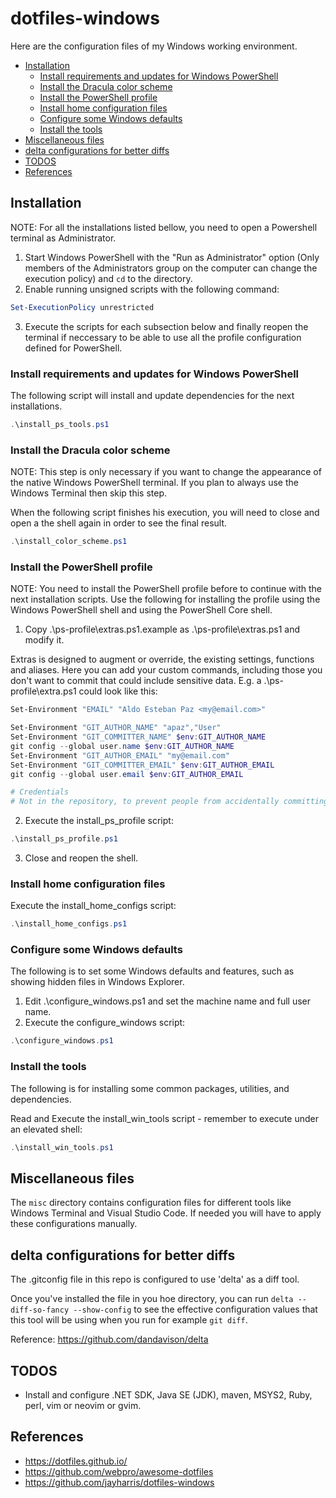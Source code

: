 # dotfiles-windows

Here are the configuration files of my Windows working environment.

* [Installation](#installation)
    * [Install requirements and updates for Windows PowerShell](#install-requirements-and-updates-for-windows-powershell)
    * [Install the Dracula color scheme](#install-the-dracula-color-scheme)
    * [Install the PowerShell profile](#install-the-powershell-profile)
    * [Install home configuration files](#install-home-configuration-files)
    * [Configure some Windows defaults](#configure-some-windows-defaults)
    * [Install the tools](#install-the-tools)
* [Miscellaneous files](#miscellaneous-files)
* [delta configurations for better diffs](#delta-configurations-for-better-diffs)
* [TODOS](#todos)
* [References](#references)

## Installation

NOTE: For all the installations listed bellow, you need to open a Powershell terminal as Administrator.

1. Start Windows PowerShell with the "Run as Administrator" option (Only members of the Administrators group on the computer can change the execution policy) and `cd` to the directory.
2. Enable running unsigned scripts with the following command:
```powershell
Set-ExecutionPolicy unrestricted
```
3. Execute the scripts for each subsection below and finally reopen the terminal if neccessary to be able to use all the profile configuration defined for PowerShell.

### Install requirements and updates for Windows PowerShell

The following script will install and update dependencies for the next installations.

```powershell
.\install_ps_tools.ps1
```

### Install the Dracula color scheme

NOTE: This step is only necessary if you want to change the appearance of the native Windows PowerShell terminal. If you plan to always use the Windows Terminal then skip this step.

When the following script finishes his execution, you will need to close and open a the shell again in order to see the final result.

```powershell
.\install_color_scheme.ps1
```

### Install the PowerShell profile

NOTE: You need to install the PowerShell profile before to continue with the next installation scripts. Use the following for installing the profile using the Windows PowerShell shell and using the PowerShell Core shell.

1. Copy .\ps-profile\extras.ps1.example as .\ps-profile\extras.ps1 and modify it.

Extras is designed to augment or override, the existing settings, functions and aliases. Here you can add your custom commands, including those you don't want to commit that could include sensitive data. E.g. a .\ps-profile\extra.ps1 could look like this:

```powershell
Set-Environment "EMAIL" "Aldo Esteban Paz <my@email.com>"

Set-Environment "GIT_AUTHOR_NAME" "apaz","User"
Set-Environment "GIT_COMMITTER_NAME" $env:GIT_AUTHOR_NAME
git config --global user.name $env:GIT_AUTHOR_NAME
Set-Environment "GIT_AUTHOR_EMAIL" "my@email.com"
Set-Environment "GIT_COMMITTER_EMAIL" $env:GIT_AUTHOR_EMAIL
git config --global user.email $env:GIT_AUTHOR_EMAIL

# Credentials
# Not in the repository, to prevent people from accidentally committing under my name
```

2. Execute the install_ps_profile script:

```powershell
.\install_ps_profile.ps1
```

3. Close and reopen the shell.

### Install home configuration files

Execute the install_home_configs script:

```powershell
.\install_home_configs.ps1
```

### Configure some Windows defaults

The following is to set some Windows defaults and features, such as showing hidden files in Windows Explorer.

1. Edit .\configure_windows.ps1 and set the machine name and full user name.
2. Execute the configure_windows script:
```powershell
.\configure_windows.ps1
```

### Install the tools

The following is for installing some common packages, utilities, and dependencies.

Read and Execute the install_win_tools script - remember to execute under an elevated shell:

```powershell
.\install_win_tools.ps1
```

## Miscellaneous files

The `misc` directory contains configuration files for different tools like Windows Terminal and Visual Studio Code. If needed you will have to apply these configurations manually.

## delta configurations for better diffs

The .gitconfig file in this repo is configured to use 'delta' as a diff tool.

Once you've installed the file in you hoe directory, you can run `delta --diff-so-fancy --show-config` to see the effective configuration values that this tool will be using when you run for example `git diff`.

Reference: https://github.com/dandavison/delta

## TODOS

- Install and configure .NET SDK, Java SE (JDK), maven, MSYS2, Ruby, perl, vim or neovim or gvim.

## References

- https://dotfiles.github.io/
- https://github.com/webpro/awesome-dotfiles
- https://github.com/jayharris/dotfiles-windows
